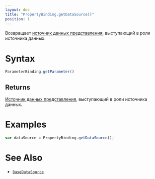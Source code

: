 ```yaml
---
layout: doc
title: "PropertyBinding.getDataSource()"
position: 1
---
```


Возвращает [источник данных представления](../../../DataSources/BaseDataSource/), выступающий в роли источника данных.

# Syntax

```js
ParameterBinding.getParameter()
```

## Returns

[Источник данных представления](../../../DataSources/BaseDataSource/), выступающий в роли источника данных.

# Examples

```js
var dataSource = PropertyBinding.getDataSource();
```

# See Also

* [`BaseDataSource`](../../../DataSources/BaseDataSource/)
